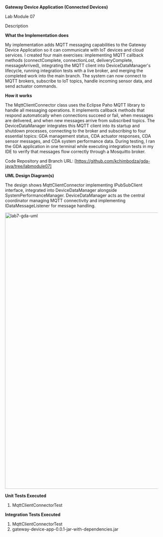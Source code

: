**Gateway Device Application (Connected Devices)**

Lab Module 07

Description

**What the Implementation does**

My implementation adds MQTT messaging capabilities to the Gateway Device Application so it can communicate with IoT devices and cloud services. I created four main exercises: implementing MQTT callback methods (connectComplete, connectionLost, deliveryComplete, messageArrived), integrating the MQTT client into DeviceDataManager's lifecycle, running integration tests with a live broker, and merging the completed work into the main branch. The system can now connect to MQTT brokers, subscribe to IoT topics, handle incoming sensor data, and send actuator commands.

**How it works**

The MqttClientConnector class uses the Eclipse Paho MQTT library to handle all messaging operations. It implements callback methods that respond automatically when connections succeed or fail, when messages are delivered, and when new messages arrive from subscribed topics. The DeviceDataManager integrates this MQTT client into its startup and shutdown processes, connecting to the broker and subscribing to four essential topics: GDA management status, CDA actuator responses, CDA sensor messages, and CDA system performance data. During testing, I ran the GDA application in one terminal while executing integration tests in my IDE to verify that messages flow correctly through a Mosquitto broker.

Code Repository and Branch URL: 
[https://github.com/kchimbodza/gda-java/tree/labmodule07]

**UML Design Diagram(s)**

The design shows MqttClientConnector implementing IPubSubClient interface, integrated into DeviceDataManager alongside SystemPerformanceManager. DeviceDataManager acts as the central coordinator managing MQTT connectivity and implementing IDataMessageListener for message handling.

<img width="1455" height="908" alt="lab7-gda-uml" src="https://github.com/user-attachments/assets/2e197dbe-f715-45a0-8e10-7a8fd4f454c4" />


**Unit Tests Executed**

1. MqttClientConnectorTest


**Integration Tests Executed**

1. MqttClientConnectorTest
2. gateway-device-app-0.0.1-jar-with-dependencies.jar
 
